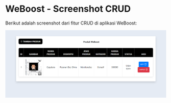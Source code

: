 # WeBoost - Screenshot CRUD

Berikut adalah screenshot dari fitur CRUD di aplikasi WeBoost:

![CRUD Screenshot](CRUD/image1.png)

